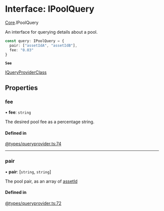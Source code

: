 # Interface: IPoolQuery

[Core](../modules/Core.md).IPoolQuery

An interface for querying details about a pool.

```ts
const query: IPoolQuery = {
  pair: ["assetIdA", "assetIdB"],
  fee: "0.03"
}
```

**`See`**

[IQueryProviderClass](Core.IQueryProviderClass.md)

## Properties

### fee

• **fee**: `string`

The desired pool fee as a percentage string.

#### Defined in

[@types/queryprovider.ts:74](https://github.com/SundaeSwap-finance/sundae-sdk/blob/main/packages/core/src/@types/queryprovider.ts#L74)

___

### pair

• **pair**: [`string`, `string`]

The pool pair, as an array of [assetId](Core.IPoolDataAsset.md#assetid)

#### Defined in

[@types/queryprovider.ts:72](https://github.com/SundaeSwap-finance/sundae-sdk/blob/main/packages/core/src/@types/queryprovider.ts#L72)
